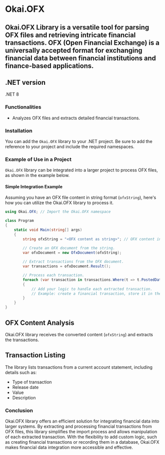 # Okai.OFX
## Okai.OFX Library is a versatile tool for parsing OFX files and retrieving intricate financial transactions. OFX (Open Financial Exchange) is a universally accepted format for exchanging financial data between financial institutions and finance-based applications.

## .NET version
.NET 8

### Functionalities
- Analyzes OFX files and extracts detailed financial transactions.

### Installation
You can add the `Okai.OFX` library to your .NET project. Be sure to add the reference to your project and include the required namespaces.

### Example of Use in a Project
`Okai.OFX` library can be integrated into a larger project to process OFX files, as shown in the example below.

#### Simple Integration Example
Assuming you have an OFX file content in string format (`ofxString`), here's how you can utilize the Okai.OFX library to process it.

```csharp
using Okai.OFX; // Import the Okai.OFX namespace

class Program
{
    static void Main(string[] args)
    {
        string ofxString = "<OFX content as string>"; // OFX content in string format

        // Create an OFX document from the string.
        var ofxDocument = new OfxDocument(ofxString);
        
        // Extract transactions from the OFX document.
        var transactions = ofxDocument.Result();

        // Process each transaction.
        foreach (var transaction in transactions.Where(t => t.PostedDate > DateTime.MinValue))
        {
            // Add your logic to handle each extracted transaction.
            // Example: create a financial transaction, store it in the database, etc.
        }
    }
}
```

## OFX Content Analysis
Okai.OFX library receives the converted content (`ofxString`) and extracts the transactions.

## Transaction Listing
The library lists transactions from a current account statement, including details such as:

- Type of transaction
- Release date
- Value
- Description

### Conclusion
Okai.OFX library offers an efficient solution for integrating financial data into larger systems. By extracting and processing financial transactions from OFX files, this library simplifies the import process and allows manipulation of each extracted transaction. With the flexibility to add custom logic, such as creating financial transactions or recording them in a database, Okai.OFX makes financial data integration more accessible and effective.
